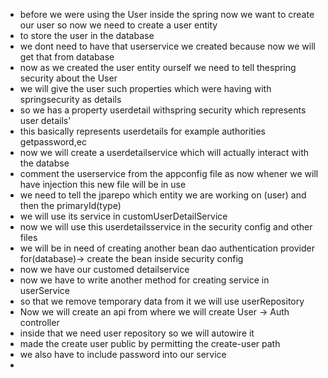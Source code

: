 - before we were using the User inside the spring now we want to create our user so now we need to create a user entity 
- to store the user in the database
- we dont need to have that userservice we created because now we will get that from database
- now as we created the user entity ourself we need to tell thespring security about the User
- we will give the user such properties which were having with springsecurity as details
- so we has a property userdetail withspring security which represents user details'
- this basically represents userdetails for example authorities getpassword,ec
- now we will create a userdetailservice which will actually interact with the databse
- comment the userservice from the appconfig file as now whener we will have injection this new file will be in use
- we need to tell the jparepo which entity we are working on (user) and then the primaryId(type)
- we will use its service in customUserDetailService
- now we will use this userdetailsservice in the security config and other files 
- we will be in need of creating another bean dao authentication provider for(database)-> create the bean inside security config
- now we have our customed detailservice
- now we have to write another method for creating service in userService
- so that we remove temporary data from it we will use userRepository
- Now we will create an api from where we will create User -> Auth controller
- inside that we need user repository so we will autowire it
- made the create user public by permitting the create-user path
- we also have to include password into our service
- 